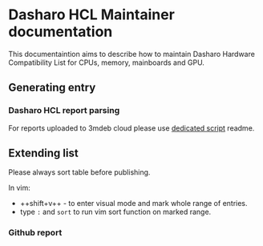 # Dasharo HCL Maintainer documentation

This documentaintion aims to describe how to maintain Dasharo Hardware
Compatibility List for CPUs, memory, mainboards and GPU.

## Generating entry

### Dasharo HCL report parsing

For reports uploaded to 3mdeb cloud please use [dedicated
script](https://github.com/Dasharo/dts-hw-conf-gen) readme.

## Extending list

Please always sort table before publishing.

In vim:

- ++shift+v++ - to enter visual mode and mark whole range of entries.
- type `:` and `sort` to run vim sort function on marked range.

### Github report

<!--
Current template for adding HCL report over Github issue is way too complex.
Nobody will wast time doing that.
-->

